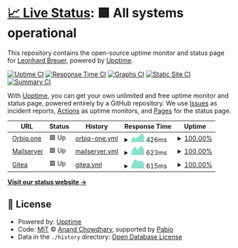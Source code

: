 # [📈 Live Status](https://cheetahbyte.github.io/status): <!--live status--> **🟩 All systems operational**

This repository contains the open-source uptime monitor and status page for [Leonhard Breuer](https://leobreuer.dev), powered by [Upptime](https://github.com/upptime/upptime).

[![Uptime CI](https://github.com/cheetahbyte/status/workflows/Uptime%20CI/badge.svg)](https://github.com/cheetahbyte/status/actions?query=workflow%3A%22Uptime+CI%22)
[![Response Time CI](https://github.com/cheetahbyte/status/workflows/Response%20Time%20CI/badge.svg)](https://github.com/cheetahbyte/status/actions?query=workflow%3A%22Response+Time+CI%22)
[![Graphs CI](https://github.com/cheetahbyte/status/workflows/Graphs%20CI/badge.svg)](https://github.com/cheetahbyte/status/actions?query=workflow%3A%22Graphs+CI%22)
[![Static Site CI](https://github.com/cheetahbyte/status/workflows/Static%20Site%20CI/badge.svg)](https://github.com/cheetahbyte/status/actions?query=workflow%3A%22Static+Site+CI%22)
[![Summary CI](https://github.com/cheetahbyte/status/workflows/Summary%20CI/badge.svg)](https://github.com/cheetahbyte/status/actions?query=workflow%3A%22Summary+CI%22)

With [Upptime](https://upptime.js.org), you can get your own unlimited and free uptime monitor and status page, powered entirely by a GitHub repository. We use [Issues](https://github.com/cheetahbyte/status/issues) as incident reports, [Actions](https://github.com/cheetahbyte/status/actions) as uptime monitors, and [Pages](https://cheetahbyte.github.io/status) for the status page.

<!--start: status pages-->
<!-- This summary is generated by Upptime (https://github.com/upptime/upptime) -->
<!-- Do not edit this manually, your changes will be overwritten -->
<!-- prettier-ignore -->
| URL | Status | History | Response Time | Uptime |
| --- | ------ | ------- | ------------- | ------ |
| <img alt="" src="https://icons.duckduckgo.com/ip3/www.orbiq.one.ico" height="13"> [Orbiq.one](https://www.orbiq.one) | 🟩 Up | [orbiq-one.yml](https://github.com/orbiq-one/status/commits/HEAD/history/orbiq-one.yml) | <details><summary><img alt="Response time graph" src="./graphs/orbiq-one/response-time-week.png" height="20"> 426ms</summary><br><a href="https://status.orbiq.services/history/orbiq-one"><img alt="Response time 446" src="https://img.shields.io/endpoint?url=https%3A%2F%2Fraw.githubusercontent.com%2Forbiq-one%2Fstatus%2FHEAD%2Fapi%2Forbiq-one%2Fresponse-time.json"></a><br><a href="https://status.orbiq.services/history/orbiq-one"><img alt="24-hour response time 321" src="https://img.shields.io/endpoint?url=https%3A%2F%2Fraw.githubusercontent.com%2Forbiq-one%2Fstatus%2FHEAD%2Fapi%2Forbiq-one%2Fresponse-time-day.json"></a><br><a href="https://status.orbiq.services/history/orbiq-one"><img alt="7-day response time 426" src="https://img.shields.io/endpoint?url=https%3A%2F%2Fraw.githubusercontent.com%2Forbiq-one%2Fstatus%2FHEAD%2Fapi%2Forbiq-one%2Fresponse-time-week.json"></a><br><a href="https://status.orbiq.services/history/orbiq-one"><img alt="30-day response time 446" src="https://img.shields.io/endpoint?url=https%3A%2F%2Fraw.githubusercontent.com%2Forbiq-one%2Fstatus%2FHEAD%2Fapi%2Forbiq-one%2Fresponse-time-month.json"></a><br><a href="https://status.orbiq.services/history/orbiq-one"><img alt="1-year response time 446" src="https://img.shields.io/endpoint?url=https%3A%2F%2Fraw.githubusercontent.com%2Forbiq-one%2Fstatus%2FHEAD%2Fapi%2Forbiq-one%2Fresponse-time-year.json"></a></details> | <details><summary><a href="https://status.orbiq.services/history/orbiq-one">100.00%</a></summary><a href="https://status.orbiq.services/history/orbiq-one"><img alt="All-time uptime 100.00%" src="https://img.shields.io/endpoint?url=https%3A%2F%2Fraw.githubusercontent.com%2Forbiq-one%2Fstatus%2FHEAD%2Fapi%2Forbiq-one%2Fuptime.json"></a><br><a href="https://status.orbiq.services/history/orbiq-one"><img alt="24-hour uptime 100.00%" src="https://img.shields.io/endpoint?url=https%3A%2F%2Fraw.githubusercontent.com%2Forbiq-one%2Fstatus%2FHEAD%2Fapi%2Forbiq-one%2Fuptime-day.json"></a><br><a href="https://status.orbiq.services/history/orbiq-one"><img alt="7-day uptime 100.00%" src="https://img.shields.io/endpoint?url=https%3A%2F%2Fraw.githubusercontent.com%2Forbiq-one%2Fstatus%2FHEAD%2Fapi%2Forbiq-one%2Fuptime-week.json"></a><br><a href="https://status.orbiq.services/history/orbiq-one"><img alt="30-day uptime 100.00%" src="https://img.shields.io/endpoint?url=https%3A%2F%2Fraw.githubusercontent.com%2Forbiq-one%2Fstatus%2FHEAD%2Fapi%2Forbiq-one%2Fuptime-month.json"></a><br><a href="https://status.orbiq.services/history/orbiq-one"><img alt="1-year uptime 100.00%" src="https://img.shields.io/endpoint?url=https%3A%2F%2Fraw.githubusercontent.com%2Forbiq-one%2Fstatus%2FHEAD%2Fapi%2Forbiq-one%2Fuptime-year.json"></a></details>
| <img alt="" src="https://icons.duckduckgo.com/ip3/mail.orbiq.services.ico" height="13"> [Mailserver](https://mail.orbiq.services) | 🟩 Up | [mailserver.yml](https://github.com/orbiq-one/status/commits/HEAD/history/mailserver.yml) | <details><summary><img alt="Response time graph" src="./graphs/mailserver/response-time-week.png" height="20"> 623ms</summary><br><a href="https://status.orbiq.services/history/mailserver"><img alt="Response time 598" src="https://img.shields.io/endpoint?url=https%3A%2F%2Fraw.githubusercontent.com%2Forbiq-one%2Fstatus%2FHEAD%2Fapi%2Fmailserver%2Fresponse-time.json"></a><br><a href="https://status.orbiq.services/history/mailserver"><img alt="24-hour response time 477" src="https://img.shields.io/endpoint?url=https%3A%2F%2Fraw.githubusercontent.com%2Forbiq-one%2Fstatus%2FHEAD%2Fapi%2Fmailserver%2Fresponse-time-day.json"></a><br><a href="https://status.orbiq.services/history/mailserver"><img alt="7-day response time 623" src="https://img.shields.io/endpoint?url=https%3A%2F%2Fraw.githubusercontent.com%2Forbiq-one%2Fstatus%2FHEAD%2Fapi%2Fmailserver%2Fresponse-time-week.json"></a><br><a href="https://status.orbiq.services/history/mailserver"><img alt="30-day response time 598" src="https://img.shields.io/endpoint?url=https%3A%2F%2Fraw.githubusercontent.com%2Forbiq-one%2Fstatus%2FHEAD%2Fapi%2Fmailserver%2Fresponse-time-month.json"></a><br><a href="https://status.orbiq.services/history/mailserver"><img alt="1-year response time 598" src="https://img.shields.io/endpoint?url=https%3A%2F%2Fraw.githubusercontent.com%2Forbiq-one%2Fstatus%2FHEAD%2Fapi%2Fmailserver%2Fresponse-time-year.json"></a></details> | <details><summary><a href="https://status.orbiq.services/history/mailserver">100.00%</a></summary><a href="https://status.orbiq.services/history/mailserver"><img alt="All-time uptime 100.00%" src="https://img.shields.io/endpoint?url=https%3A%2F%2Fraw.githubusercontent.com%2Forbiq-one%2Fstatus%2FHEAD%2Fapi%2Fmailserver%2Fuptime.json"></a><br><a href="https://status.orbiq.services/history/mailserver"><img alt="24-hour uptime 100.00%" src="https://img.shields.io/endpoint?url=https%3A%2F%2Fraw.githubusercontent.com%2Forbiq-one%2Fstatus%2FHEAD%2Fapi%2Fmailserver%2Fuptime-day.json"></a><br><a href="https://status.orbiq.services/history/mailserver"><img alt="7-day uptime 100.00%" src="https://img.shields.io/endpoint?url=https%3A%2F%2Fraw.githubusercontent.com%2Forbiq-one%2Fstatus%2FHEAD%2Fapi%2Fmailserver%2Fuptime-week.json"></a><br><a href="https://status.orbiq.services/history/mailserver"><img alt="30-day uptime 100.00%" src="https://img.shields.io/endpoint?url=https%3A%2F%2Fraw.githubusercontent.com%2Forbiq-one%2Fstatus%2FHEAD%2Fapi%2Fmailserver%2Fuptime-month.json"></a><br><a href="https://status.orbiq.services/history/mailserver"><img alt="1-year uptime 100.00%" src="https://img.shields.io/endpoint?url=https%3A%2F%2Fraw.githubusercontent.com%2Forbiq-one%2Fstatus%2FHEAD%2Fapi%2Fmailserver%2Fuptime-year.json"></a></details>
| <img alt="" src="https://icons.duckduckgo.com/ip3/git.orbiq.services.ico" height="13"> [Gitea](https://git.orbiq.services) | 🟩 Up | [gitea.yml](https://github.com/orbiq-one/status/commits/HEAD/history/gitea.yml) | <details><summary><img alt="Response time graph" src="./graphs/gitea/response-time-week.png" height="20"> 615ms</summary><br><a href="https://status.orbiq.services/history/gitea"><img alt="Response time 546" src="https://img.shields.io/endpoint?url=https%3A%2F%2Fraw.githubusercontent.com%2Forbiq-one%2Fstatus%2FHEAD%2Fapi%2Fgitea%2Fresponse-time.json"></a><br><a href="https://status.orbiq.services/history/gitea"><img alt="24-hour response time 404" src="https://img.shields.io/endpoint?url=https%3A%2F%2Fraw.githubusercontent.com%2Forbiq-one%2Fstatus%2FHEAD%2Fapi%2Fgitea%2Fresponse-time-day.json"></a><br><a href="https://status.orbiq.services/history/gitea"><img alt="7-day response time 615" src="https://img.shields.io/endpoint?url=https%3A%2F%2Fraw.githubusercontent.com%2Forbiq-one%2Fstatus%2FHEAD%2Fapi%2Fgitea%2Fresponse-time-week.json"></a><br><a href="https://status.orbiq.services/history/gitea"><img alt="30-day response time 546" src="https://img.shields.io/endpoint?url=https%3A%2F%2Fraw.githubusercontent.com%2Forbiq-one%2Fstatus%2FHEAD%2Fapi%2Fgitea%2Fresponse-time-month.json"></a><br><a href="https://status.orbiq.services/history/gitea"><img alt="1-year response time 546" src="https://img.shields.io/endpoint?url=https%3A%2F%2Fraw.githubusercontent.com%2Forbiq-one%2Fstatus%2FHEAD%2Fapi%2Fgitea%2Fresponse-time-year.json"></a></details> | <details><summary><a href="https://status.orbiq.services/history/gitea">100.00%</a></summary><a href="https://status.orbiq.services/history/gitea"><img alt="All-time uptime 100.00%" src="https://img.shields.io/endpoint?url=https%3A%2F%2Fraw.githubusercontent.com%2Forbiq-one%2Fstatus%2FHEAD%2Fapi%2Fgitea%2Fuptime.json"></a><br><a href="https://status.orbiq.services/history/gitea"><img alt="24-hour uptime 100.00%" src="https://img.shields.io/endpoint?url=https%3A%2F%2Fraw.githubusercontent.com%2Forbiq-one%2Fstatus%2FHEAD%2Fapi%2Fgitea%2Fuptime-day.json"></a><br><a href="https://status.orbiq.services/history/gitea"><img alt="7-day uptime 100.00%" src="https://img.shields.io/endpoint?url=https%3A%2F%2Fraw.githubusercontent.com%2Forbiq-one%2Fstatus%2FHEAD%2Fapi%2Fgitea%2Fuptime-week.json"></a><br><a href="https://status.orbiq.services/history/gitea"><img alt="30-day uptime 100.00%" src="https://img.shields.io/endpoint?url=https%3A%2F%2Fraw.githubusercontent.com%2Forbiq-one%2Fstatus%2FHEAD%2Fapi%2Fgitea%2Fuptime-month.json"></a><br><a href="https://status.orbiq.services/history/gitea"><img alt="1-year uptime 100.00%" src="https://img.shields.io/endpoint?url=https%3A%2F%2Fraw.githubusercontent.com%2Forbiq-one%2Fstatus%2FHEAD%2Fapi%2Fgitea%2Fuptime-year.json"></a></details>

<!--end: status pages-->

[**Visit our status website →**](https://cheetahbyte.github.io/status)

## 📄 License

- Powered by: [Upptime](https://github.com/upptime/upptime)
- Code: [MIT](./LICENSE) © [Anand Chowdhary](https://anandchowdhary.com), supported by [Pabio](https://pabio.com)
- Data in the `./history` directory: [Open Database License](https://opendatacommons.org/licenses/odbl/1-0/)
